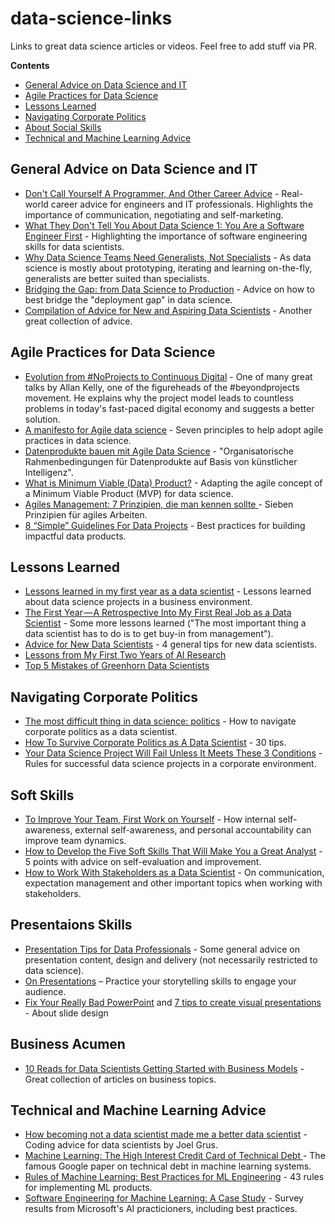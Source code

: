 # data-science-links
Links to great data science articles or videos. Feel free to add stuff via PR.

**Contents**

- [General Advice on Data Science and IT](#general-advice-on-data-science-and-it)
- [Agile Practices for Data Science](#agile-practices-for-data-science)
- [Lessons Learned](#lessons-learned)
- [Navigating Corporate Politics](#navigating-corporate-politics)
- [About Social Skills](#about-social-skills)
- [Technical and Machine Learning Advice](#technical-and-machine-learning-advice)


## General Advice on Data Science and IT
* [Don't Call Yourself A Programmer, And Other Career Advice](https://www.kalzumeus.com/2011/10/28/dont-call-yourself-a-programmer/) - Real-world career advice for engineers and IT professionals. Highlights the importance of communication, negotiating and self-marketing.
* [What They Don't Tell You About Data Science 1: You Are a Software Engineer First](http://nadbordrozd.github.io/blog/2017/12/05/what-they-dont-tell-you-about-data-science-1/) - Highlighting the importance of software engineering skills for data scientists.
* [Why Data Science Teams Need Generalists, Not Specialists](https://hbr.org/2019/03/why-data-science-teams-need-generalists-not-specialists) - As data science is mostly about prototyping, iterating and learning on-the-fly, generalists are better suited than specialists.
* [Bridging the Gap: from Data Science to Production](https://florianwilhelm.info/2018/07/bridging_the_gap_from_ds_to_prod/) - Advice on how to best bridge the "deployment gap" in data science.
* [Compilation of Advice for New and Aspiring Data Scientists](https://towardsdatascience.com/compilation-of-advice-for-new-and-aspiring-data-scientists-5ea75a3925c4) - Another great collection of advice.


## Agile Practices for Data Science
* [Evolution from #NoProjects to Continuous Digital](https://www.youtube.com/watch?v=eeK1-9QxLGE) - One of many great talks by Allan Kelly, one of the figureheads of the #beyondprojects movement. He explains why the project model leads to countless problems in today's fast-paced digital economy and suggests a better solution.
* [A manifesto for Agile data science](https://www.oreilly.com/ideas/a-manifesto-for-agile-data-science) - Seven principles to help adopt agile practices in data science.
* [Datenprodukte bauen mit Agile Data Science](https://www.inovex.de/fileadmin/files/Vortraege/2018/datenprodukte-bauen-mit-agile-data-science-tempich-29.06.2018.pdf) - "Organisatorische Rahmenbedingungen für Datenprodukte auf Basis von künstlicher Intelligenz".
* [What is Minimum Viable (Data) Product?](https://medium.com/idealo-tech-blog/what-is-minimum-viable-data-product-49269e338d85) - Adapting the agile concept of a Minimum Viable Product (MVP) for data science.
* [Agiles Management: 7 Prinzipien, die man kennen sollte ](https://strato.de/blog/agiles-management/) - Sieben Prinzipien für agiles Arbeiten.
* [8 “Simple” Guidelines For Data Projects](https://builttoadapt.io/8-simple-guidelines-for-data-projects-859a1a738ffc) - Best practices for building impactful data products.


## Lessons Learned
* [Lessons learned in my first year as a data scientist](http://tommyblanchard.com/lessons-learned-in-my-first-year-as-a-data-scientist) - Lessons learned about data science projects in a business environment.
* [The First Year — A Retrospective Into My First Real Job as a Data Scientist](https://medium.com/@benjaminjiang/the-first-year-a-retrospect-into-my-first-real-job-as-a-data-scientist-d74c3179b461) - Some more lessons learned ("The most important thing a data scientist has to do is to get buy-in from management").
* [Advice for New Data Scientists](https://medium.com/airbnb-engineering/new-data-scientists-tips-for-success-5f898b6a33f3) - 4 general tips for new data scientists.
* [Lessons from My First Two Years of AI Research](http://web.mit.edu/tslvr/www/lessons_two_years.html)
* [Top 5 Mistakes of Greenhorn Data Scientists](https://towardsdatascience.com/top-5-mistakes-of-greenhorn-data-scientists-90fa26201d51)


## Navigating Corporate Politics
* [The most difficult thing in data science: politics](https://www.rdisorder.eu/2017/09/13/most-difficult-thing-data-science-politics/) - How to navigate corporate politics as a data scientist.
* [How To Survive Corporate Politics as A Data Scientist](https://towardsdatascience.com/how-to-survive-corporate-politics-as-a-data-scientist-ba914fac2471) - 30 tips.
* [Your Data Science Project Will Fail Unless It Meets These 3 Conditions](https://towardsdatascience.com/3-conditions-for-data-science-project-success-e31d3a798ec2) - Rules for successful data science projects in a corporate environment.


## Soft Skills
* [To Improve Your Team, First Work on Yourself](https://hbr.org/2019/01/to-improve-your-team-first-work-on-yourself) -
How internal self-awareness, external self-awareness, and personal accountability can improve team dynamics.
* [How to Develop the Five Soft Skills That Will Make You a Great Analyst](https://mode.com/blog/how-to-develop-the-five-soft-skills-that-will-make-you-a-great-analyst) - 5 points with advice on self-evaluation and improvement.
* [How to Work With Stakeholders as a Data Scientist](https://towardsdatascience.com/how-to-work-with-stakeholders-as-a-data-scientist-13a1769c8152) - On communication, expectation management and other important topics when working with stakeholders.


## Presentaions Skills
* [Presentation Tips for Data Professionals](https://data36.com/presentation-tips-for-data-professionals/) - Some general advice on presentation content, design and delivery (not necessarily restricted to data science).
* [On Presentations](https://www.beautiful.ai/player/-LiSV45O9K1sE8uv5oMj/On-Presentations) – Practice your storytelling skills to engage your audience.
* [Fix Your Really Bad PowerPoint](https://www.slideshare.net/slidecomet/fix-your-really-bad-powerpoint-slidecomet-based-on-an-ebook-by-sethgodin) and [7 tips to create visual presentations](https://www.slideshare.net/EmilandDC/7-tips-to-create-visual-presentations/42-TIPSTools) - About slide design


## Business Acumen
* [10 Reads for Data Scientists Getting Started with Business Models](https://www.conordewey.com/posts/2019/5/17/10-reads-for-data-scientists-getting-started-with-business-models) - Great collection of articles on business topics.


## Technical and Machine Learning Advice
* [How becoming not a data scientist made me a better data scientist](https://docs.google.com/presentation/d/1jk-qrVKCb0-P9P4BVzH75gcVhp5Dy5n1CP_gKnHMNY0/edit#slide=id.p) - Coding advice for data scientists by Joel Grus.
* [Machine Learning: The High Interest Credit Card of Technical Debt ](https://ai.google/research/pubs/pub43146) - The famous Google paper on technical debt in machine learning systems.
* [Rules of Machine Learning: Best Practices for ML Engineering](http://martin.zinkevich.org/rules_of_ml/rules_of_ml.pdf) - 43 rules for implementing ML products.
* [Software Engineering for Machine Learning: A Case Study](https://www.microsoft.com/en-us/research/publication/software-engineering-for-machine-learning-a-case-study/) - Survey results from Microsoft's AI practicioners, including best practices.
